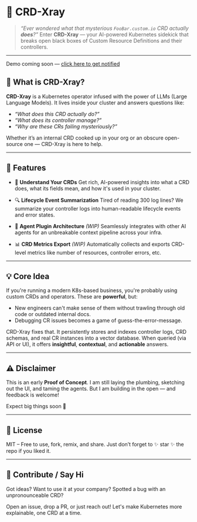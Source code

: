 # 🩻 CRD-Xray

> *“Ever wondered what that mysterious `FooBar.custom.io` CRD actually **does**?”*
> Enter **CRD-Xray** — your AI-powered Kubernetes sidekick that breaks open black boxes of Custom Resource Definitions and their controllers.

---

Demo coming soon — [click here to get notified](https://forms.gle/wRe86bFY2anCkbdX9) 


## 👀 What is CRD-Xray?

**CRD-Xray** is a Kubernetes operator infused with the power of LLMs (Large Language Models). It lives inside your cluster and answers questions like:

* *“What does this CRD actually do?”*
* *“What does its controller manage?”*
* *“Why are these CRs failing mysteriously?”*

Whether it’s an internal CRD cooked up in your org or an obscure open-source one — CRD-Xray is here to help.

---

## 🚀 Features

* 🧠 **Understand Your CRDs**
  Get rich, AI-powered insights into what a CRD does, what its fields mean, and how it's used in your cluster.

* 🔍 **Lifecycle Event Summarization**
  Tired of reading 300 log lines? We summarize your controller logs into human-readable lifecycle events and error states.

* 🧩 **Agent Plugin Architecture** *(WIP)*
  Seamlessly integrates with other AI agents for an unbreakable context pipeline across your infra.

* 📊 **CRD Metrics Export** *(WIP)*
  Automatically collects and exports CRD-level metrics like number of resources, controller errors, etc.

---

## 💡 Core Idea

If you're running a modern K8s-based business, you're probably using custom CRDs and operators. These are **powerful**, but:

* New engineers can't make sense of them without trawling through old code or outdated internal docs.
* Debugging CR issues becomes a game of guess-the-error-message.

CRD-Xray fixes that. It persistently stores and indexes controller logs, CRD schemas, and real CR instances into a vector database. When queried (via API or UI), it offers **insightful**, **contextual**, and **actionable** answers.

---

## ⚠️ Disclaimer

This is an early **Proof of Concept**.
I am still laying the plumbing, sketching out the UI, and taming the agents. But I am building in the open — and feedback is welcome!

Expect big things soon 🚧

---

## 📜 License

MIT – Free to use, fork, remix, and share. Just don’t forget to ✨ star ✨ the repo if you liked it.

---

## 👋 Contribute / Say Hi

Got ideas?
Want to use it at your company?
Spotted a bug with an unpronounceable CRD?

Open an issue, drop a PR, or just reach out! Let's make Kubernetes more explainable, one CRD at a time.

